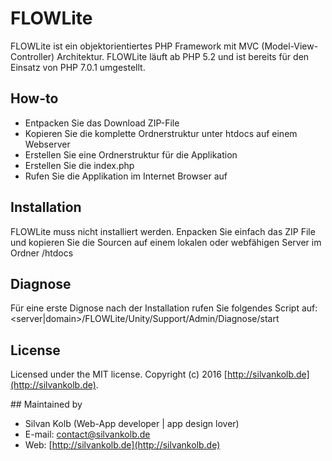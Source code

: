 # FLOWLite 
FLOWLite ist ein objektorientiertes PHP Framework mit MVC (Model-View-Controller) Architektur.
FLOWLite läuft ab PHP 5.2 und ist bereits für den Einsatz von PHP 7.0.1 umgestellt. 

## How-to
- Entpacken Sie das Download ZIP-File
- Kopieren Sie die komplette Ordnerstruktur unter htdocs auf einem Webserver
- Erstellen Sie eine Ordnerstruktur für die Applikation
- Erstellen Sie die index.php
- Rufen Sie die Applikation im Internet Browser auf

## Installation
FLOWLite muss nicht installiert werden. Enpacken Sie einfach das ZIP File und kopieren Sie 
die Sourcen auf einem lokalen oder webfähigen Server im Ordner /htdocs

## Diagnose
Für eine erste Dignose nach der Installation rufen Sie folgendes Script auf:
<server|domain>/FLOWLite/Unity/Support/Admin/Diagnose/start

## License
Licensed under the MIT license.
Copyright (c) 2016 [http://silvankolb.de](http://silvankolb.de).

## Maintained by
- Silvan Kolb (Web-App developer | app design lover)
- E-mail: [contact@silvankolb.de](mailto:kontact@silvankolb.de)
- Web: [http://silvankolb.de](http://silvankolb.de)
